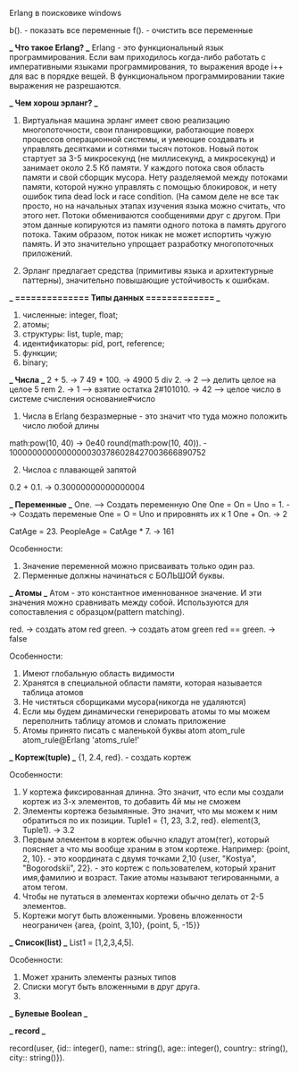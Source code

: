 Erlang в поисковике windows

b(). - показать все переменные
f(). - очистить все переменные

**_ Что такое Erlang? _**
Erlang - это функциональный язык программирования. Если вам приходилось когда-либо работать с императивными языками программирования, то выражения вроде i++ для вас в порядке вещей. В функциональном программировании такие выражения не разрешаются.

**_ Чем хорош эрланг? _**

1. Виртуальная машина эрланг имеет свою реализацию многопоточности, свои планировщики, работающие поверх процессов операционной системы, и умеющие создавать и управлять десятками и сотнями тысяч потоков. Новый поток стартует за 3-5 микросекунд (не миллисекунд, а микросекунд) и занимает около 2.5 Кб памяти. У каждого потока своя область памяти и свой сборщик мусора. Нету разделяемой между потоками памяти, которой нужно управлять с помощью блокировок, и нету ошибок типа dead lock и race condition. (На самом деле не все так просто, но на начальных этапах изучения языка можно считать, что этого нет. Потоки обмениваются сообщениями друг с другом. При этом данные копируются из памяти одного потока в память другого потока. Таким образом, поток никак не может испортить чужую память. И это значительно упрощает разработку многопоточных приложений.

2. Эрланг предлагает средства (примитивы языка и архитектурные паттерны), значительно повышающие устойчивость к ошибкам.

**_ ============== Типы данных ============= _**

1. численные: integer, float;
2. атомы;
3. структуры: list, tuple, map;
4. идентификаторы: pid, port, reference;
5. функции;
6. binary;

**_ Числа _**
2 + 5. -> 7
49 \* 100. -> 4900
5 div 2. -> 2 --> делить целое на целое
5 rem 2. -> 1 --> взятие остатка
2#101010. -> 42 --> целое число в системе счисления основание#число

1. Числа в Erlang безразмерные - это значит что туда можно положить число любой длины

math:pow(10, 40) -> 0e40
round(math:pow(10, 40)). - 10000000000000000303786028427003666890752

2. Числоа с плавающей запятой

0.2 + 0.1. -> 0.30000000000000004

**_ Переменные _**
One. --> Создать переменную One
One = On = Uno = 1. --> Создать переменые One = O = Uno и прировнять их к 1
One + On. -> 2

CatAge = 23.
PeopleAge = CatAge \* 7. -> 161

Особенности:

1. Значение переменной можно присваивать только один раз.
2. Перменные должны начинаться с БОЛЬШОЙ буквы.

**_ Атомы _**
Атом - это константное именнованное значение. И эти значения можно сравнивать между собой.
Используются для сопоставления с образцом(pattern matching).

red. -> создать атом red
green. -> создать атом green
red == green. -> false

Особенности:

1. Имеют глобальную область видимости
2. Хранятся в специальной области памяти, которая называется таблица атомов
3. Не чистяться сборщиками мусора(никогда не удаляются)
4. Если мы будем динамически генерировать атомы то мы можем переполнить таблицу атомов и сломать приложение
5. Атомы принято писать с маленькой буквы
   atom
   atom_rule
   atom_rule@Erlang
   'atoms_rule!'

**_ Кортеж(tuple) _**
{1, 2.4, red}. - создать кортеж

Особенности:

1. У кортежа фиксированная длинна. Это значит, что если мы создали кортеж из 3-х элементов, то добавить 4й мы не сможем
2. Элементы кортежа безымянные. Это значит, что мы можем к ним обратиться по их позиции.
   Tuple1 = {1, 23, 3.2, red}.
   element(3, Tuple1). -> 3.2
3. Первым элементом в кортеж обычно кладут атом(тег), который поясняет а что мы вообще храним в этом кортеже. Например:
   {point, 2, 10}. - это координата с двумя точками 2,10
   {user, "Kostya", "Bogorodskii", 22}. - это кортеж с пользователем, который хранит имя,фамилию и возраст.
   Такие атомы называют тегированными, а атом тегом.
4. Чтобы не путаться в элементах кортежи обычно делать от 2-5 элементов.
5. Кортежи могут быть вложенными. Уровень вложенности неограничен
   {area, {point, 3,10}, {point, 5, -15}}

**_ Список(list) _**
List1 = [1,2,3,4,5].

Особенности:

1. Может хранить элементы разных типов
2. Списки могут быть вложенными в друг друга.
3.

**_ Булевые Boolean _**

**_ record _**

record(user, {id:: integer(), name:: string(), age:: integer(), country:: string(), city:: string()}).
